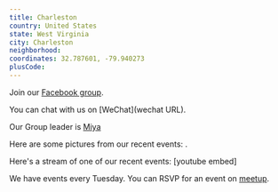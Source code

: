 ```yaml
---
title: Charleston
country: United States
state: West Virginia
city: Charleston
neighborhood: 
coordinates: 32.787601, -79.940273
plusCode:
---
```

Join our [Facebook group](https://www.facebook.com/groups/free.code.camp.charleston.wv).

You can chat with us on [WeChat](wechat URL).

Our Group leader is [Miya](freecodecamp.org/miya)

Here are some pictures from our recent events:
![]().

Here's a stream of one of our recent events:
[youtube embed]

We have events every Tuesday. You can RSVP for an event on [meetup](meetupurl).
